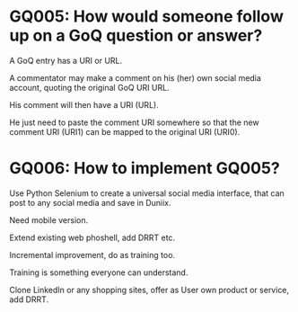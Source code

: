 # GQ005: How would someone follow up on a GoQ question or answer?

A GoQ entry has a URI or URL.

A commentator may make a comment on his (her) own 
social media account, quoting the original GoQ URI URL.

His comment will then have a URI (URL).

He just need to paste the comment URI somewhere
so that the new comment URI (URI1) can be mapped to the original
 URI (URI0).


# GQ006: How to implement GQ005?

Use Python Selenium to create a universal social
media interface, that can post to any social media
and save in Duniix.

Need mobile version.

Extend existing web phoshell, add DRRT etc.

Incremental improvement, do as training too.

Training is something everyone can understand.

Clone LinkedIn or any shopping sites, offer as
User own product or service, add DRRT.
